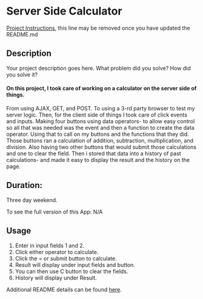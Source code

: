 # Server Side Calculator

[Project Instructions](./INSTRUCTIONS.md), this line may be removed once you have updated the README.md

## Description

Your project description goes here. What problem did you solve? How did you solve it?

#### On this project, I took care of working on a calculator on the server side of things.

From using AJAX, GET, and POST. To using a 3-rd party browser to test my server logic.
Then, for the client side of things I took care of click events and inputs. Making four buttons using data operators-
to allow easy control so all that was needed was the event and then a function to create the data operator.
Using that to call on my buttons and the functions that they did. Those buttons ran a calculation of addition, subtraction, multiplication, and division.
Also having two other buttons that would submit those calculations and one to clear the field. Then i stored that data into a history of past calculations-
and made it easy to display the result and the history on the page.

## Duration:

Three day weekend.

To see the full version of this App: N/A

## Usage

1. Enter in input fields 1 and 2.
2. Click either operator to calculate.
3. Click the = or submit button to calculate.
4. Result will display under input fields and button.
5. You can then use C button to clear the fields.
6. History will display under Result.

Additional README details can be found [here](https://github.com/PrimeAcademy/readme-template/blob/master/README.md).
